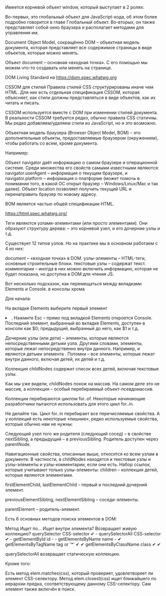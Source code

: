 Имеется корневой объект window, который выступает в 2 ролях:

Во-первых, это глобальный объект для JavaScript-кода, об этом более подробно говорится в главе Глобальный объект.
Во-вторых, он также представляет собой окно браузера и располагает методами для управления им.

Document Object Model, сокращённо DOM – объектная модель документа, которая представляет все содержимое страницы в виде объектов, которые можно менять.

Объект document – основная «входная точка». С его помощью мы можем что-то создавать или менять на странице.

DOM Living Standard на https://dom.spec.whatwg.org



CSSOM для стилей
Правила стилей CSS структурированы иначе чем HTML. Для них есть отдельная спецификация CSSOM, которая объясняет, как стили должны представляться в виде объектов, как их читать и писать.

CSSOM используется вместе с DOM при изменении стилей документа. В реальности CSSOM требуется редко, обычно правила CSS статичны. Мы редко добавляем/удаляем стили из JavaScript, но и это возможно.



Объектная модель браузера (Browser Object Model, BOM) – это дополнительные объекты, предоставляемые браузером (окружением), чтобы работать со всем, кроме документа.

Например:

Объект navigator даёт информацию о самом браузере и операционной системе. Среди множества его свойств самыми известными являются: navigator.userAgent – информация о текущем браузере, и navigator.platform – информация о платформе (может помочь в понимании того, в какой ОС открыт браузер – Windows/Linux/Mac и так далее).
Объект location позволяет получить текущий URL и перенаправить браузер по новому адресу.

BOM является частью общей спецификации HTML.

https://html.spec.whatwg.org/


Теги являются узлами-элементами (или просто элементами). Они образуют структуру дерева: <html> – это корневой узел, <head> и <body> его дочерние узлы и т.д.

Существует 12 типов узлов. Но на практике мы в основном работаем с 4 из них:

document – «входная точка» в DOM.
узлы-элементы – HTML-теги, основные строительные блоки.
текстовые узлы – содержат текст.
комментарии – иногда в них можно включить информацию, которая не будет показана, но доступна в DOM для чтения JS.


 Вот несколько подсказок, как перемещаться между вкладками Elements и Console. в консолы хрома

Для начала:

На вкладке Elements выберите первый элемент <li>.
Нажмите Esc – прямо под вкладкой Elements откроется Console.
Последний элемент, выбранный во вкладке Elements, доступен в консоли как $0; предыдущий, выбранный до него, как $1 и т.д.

Дочерние узлы (или дети) – элементы, которые являются непосредственными детьми узла. Другими словами, элементы, которые лежат непосредственно внутри данного. Например, <head> и <body> являются детьми элемента <html>.
Потомки – все элементы, которые лежат внутри данного, включая детей, их детей и т.д.

Коллекция childNodes содержит список всех детей, включая текстовые узлы.

Как мы уже видели, childNodes похож на массив. На самом деле это не массив, а коллекция – особый перебираемый объект-псевдомассив.

Коллекции перебираются циклом for..of. Некоторые начинающие разработчики пытаются использовать для этого цикл for..in.

Не делайте так. Цикл for..in перебирает все перечисляемые свойства. А у коллекций есть некоторые «лишние», редко используемые свойства, которые обычно нам не нужны:

Следующий узел того же родителя (следующий сосед) – в свойстве nextSibling, а предыдущий – в previousSibling.
Родитель доступен через parentNode.

Навигационные свойства, описанные выше, относятся ко всем узлам в документе. В частности, в childNodes находятся и текстовые узлы и узлы-элементы и узлы-комментарии, если они есть.
Набор ссылок, которые учитывают только узлы-элементы:
children – коллекция детей, которые являются элементами.

firstElementChild, lastElementChild – первый и последний дочерний элемент.

previousElementSibling, nextElementSibling – соседи-элементы.

parentElement – родитель-элемент.



Есть 6 основных методов поиска элементов в DOM:

Метод	Ищет по...	Ищет внутри элемента?	Возвращает живую коллекцию?
querySelector	CSS-selector    	✔	-
querySelectorAll	CSS-selector	✔	-
getElementById	id	                -	-
getElementsByName	name        	-	✔
getElementsByTagName	tag or '*'	✔	✔
getElementsByClassName	class   	✔	✔

querySelectorAll возвращает статическую коллекцию.

Кроме того:

Есть метод elem.matches(css), который проверяет, удовлетворяет ли элемент CSS-селектору.
Метод elem.closest(css) ищет ближайшего по иерархии предка, соответствующему данному CSS-селектору. Сам элемент также включён в поиск.